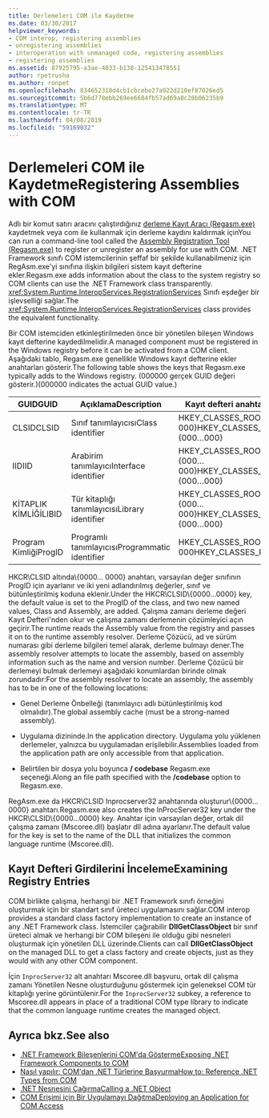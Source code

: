 ```yaml
---
title: Derlemeleri COM ile Kaydetme
ms.date: 03/30/2017
helpviewer_keywords:
- COM interop, registering assemblies
- unregistering assemblies
- interoperation with unmanaged code, registering assemblies
- registering assemblies
ms.assetid: 87925795-a3ae-4833-b138-125413478551
author: rpetrusha
ms.author: ronpet
ms.openlocfilehash: 834652318d4cb1cbcebe27a922d210ef87026ed5
ms.sourcegitcommit: 5b6d778ebb269ee6684fb57ad69a8c28b06235b9
ms.translationtype: MT
ms.contentlocale: tr-TR
ms.lasthandoff: 04/08/2019
ms.locfileid: "59169032"
---
```

# <a name="registering-assemblies-with-com"></a><span data-ttu-id="8b7f8-102">Derlemeleri COM ile Kaydetme</span><span class="sxs-lookup"><span data-stu-id="8b7f8-102">Registering Assemblies with COM</span></span>
<span data-ttu-id="8b7f8-103">Adlı bir komut satırı aracını çalıştırdığınız [derleme Kayıt Aracı (Regasm.exe)](../tools/regasm-exe-assembly-registration-tool.md) kaydetmek veya com ile kullanmak için derleme kaydını kaldırmak için</span><span class="sxs-lookup"><span data-stu-id="8b7f8-103">You can run a command-line tool called the [Assembly Registration Tool (Regasm.exe)](../tools/regasm-exe-assembly-registration-tool.md) to register or unregister an assembly for use with COM.</span></span> <span data-ttu-id="8b7f8-104">.NET Framework sınıfı COM istemcilerinin şeffaf bir şekilde kullanabilmeniz için RegAsm.exe'yi sınıfına ilişkin bilgileri sistem kayıt defterine ekler.</span><span class="sxs-lookup"><span data-stu-id="8b7f8-104">Regasm.exe adds information about the class to the system registry so COM clients can use the .NET Framework class transparently.</span></span> <span data-ttu-id="8b7f8-105"><xref:System.Runtime.InteropServices.RegistrationServices> Sınıfı eşdeğer bir işlevselliği sağlar.</span><span class="sxs-lookup"><span data-stu-id="8b7f8-105">The <xref:System.Runtime.InteropServices.RegistrationServices> class provides the equivalent functionality.</span></span>  
  
 <span data-ttu-id="8b7f8-106">Bir COM istemciden etkinleştirilmeden önce bir yönetilen bileşen Windows kayıt defterine kaydedilmelidir.</span><span class="sxs-lookup"><span data-stu-id="8b7f8-106">A managed component must be registered in the Windows registry before it can be activated from a COM client.</span></span> <span data-ttu-id="8b7f8-107">Aşağıdaki tablo, Regasm.exe genellikle Windows kayıt defterine ekler anahtarları gösterir.</span><span class="sxs-lookup"><span data-stu-id="8b7f8-107">The following table shows the keys that Regasm.exe typically adds to the Windows registry.</span></span> <span data-ttu-id="8b7f8-108">(000000 gerçek GUID değeri gösterir.)</span><span class="sxs-lookup"><span data-stu-id="8b7f8-108">(000000 indicates the actual GUID value.)</span></span>  
  
|<span data-ttu-id="8b7f8-109">GUID</span><span class="sxs-lookup"><span data-stu-id="8b7f8-109">GUID</span></span>|<span data-ttu-id="8b7f8-110">Açıklama</span><span class="sxs-lookup"><span data-stu-id="8b7f8-110">Description</span></span>|<span data-ttu-id="8b7f8-111">Kayıt defteri anahtarı</span><span class="sxs-lookup"><span data-stu-id="8b7f8-111">Registry key</span></span>|  
|----------|-----------------|------------------|  
|<span data-ttu-id="8b7f8-112">CLSID</span><span class="sxs-lookup"><span data-stu-id="8b7f8-112">CLSID</span></span>|<span data-ttu-id="8b7f8-113">Sınıf tanımlayıcısı</span><span class="sxs-lookup"><span data-stu-id="8b7f8-113">Class identifier</span></span>|<span data-ttu-id="8b7f8-114">HKEY_CLASSES_ROOT\CLSID\\{000…000}</span><span class="sxs-lookup"><span data-stu-id="8b7f8-114">HKEY_CLASSES_ROOT\CLSID\\{000…000}</span></span>|  
|<span data-ttu-id="8b7f8-115">IID</span><span class="sxs-lookup"><span data-stu-id="8b7f8-115">IID</span></span>|<span data-ttu-id="8b7f8-116">Arabirim tanımlayıcı</span><span class="sxs-lookup"><span data-stu-id="8b7f8-116">Interface identifier</span></span>|<span data-ttu-id="8b7f8-117">HKEY_CLASSES_ROOT\Interface\\{000…000}</span><span class="sxs-lookup"><span data-stu-id="8b7f8-117">HKEY_CLASSES_ROOT\Interface\\{000…000}</span></span>|  
|<span data-ttu-id="8b7f8-118">KİTAPLIK KİMLİĞİ</span><span class="sxs-lookup"><span data-stu-id="8b7f8-118">LIBID</span></span>|<span data-ttu-id="8b7f8-119">Tür kitaplığı tanımlayıcısı</span><span class="sxs-lookup"><span data-stu-id="8b7f8-119">Library identifier</span></span>|<span data-ttu-id="8b7f8-120">HKEY_CLASSES_ROOT\TypeLib\\{000…000}</span><span class="sxs-lookup"><span data-stu-id="8b7f8-120">HKEY_CLASSES_ROOT\TypeLib\\{000…000}</span></span>|  
|<span data-ttu-id="8b7f8-121">Program Kimliği</span><span class="sxs-lookup"><span data-stu-id="8b7f8-121">ProgID</span></span>|<span data-ttu-id="8b7f8-122">Programlı tanımlayıcısı</span><span class="sxs-lookup"><span data-stu-id="8b7f8-122">Programmatic identifier</span></span>|<span data-ttu-id="8b7f8-123">HKEY_CLASSES_ROOT\000…000</span><span class="sxs-lookup"><span data-stu-id="8b7f8-123">HKEY_CLASSES_ROOT\000…000</span></span>|  
  
 <span data-ttu-id="8b7f8-124">HKCR\CLSID altında\\{0000... 0000} anahtarı, varsayılan değer sınıfının ProgID için ayarlanır ve iki yeni adlandırılmış değerler, sınıf ve bütünleştirilmiş koduna eklenir.</span><span class="sxs-lookup"><span data-stu-id="8b7f8-124">Under the HKCR\CLSID\\{0000…0000} key, the default value is set to the ProgID of the class, and two new named values, Class and Assembly, are added.</span></span> <span data-ttu-id="8b7f8-125">Çalışma zamanı derleme değeri Kayıt Defteri'nden okur ve çalışma zamanı derlemenin çözümleyici açın geçirir.</span><span class="sxs-lookup"><span data-stu-id="8b7f8-125">The runtime reads the Assembly value from the registry and passes it on to the runtime assembly resolver.</span></span> <span data-ttu-id="8b7f8-126">Derleme Çözücü, ad ve sürüm numarası gibi derleme bilgileri temel alarak, derleme bulmayı dener.</span><span class="sxs-lookup"><span data-stu-id="8b7f8-126">The assembly resolver attempts to locate the assembly, based on assembly information such as the name and version number.</span></span> <span data-ttu-id="8b7f8-127">Derleme Çözücü bir derlemeyi bulmak derlemeyi aşağıdaki konumlardan birinde olmak zorundadır:</span><span class="sxs-lookup"><span data-stu-id="8b7f8-127">For the assembly resolver to locate an assembly, the assembly has to be in one of the following locations:</span></span>  
  
-   <span data-ttu-id="8b7f8-128">Genel Derleme Önbelleği (tanımlayıcı adlı bütünleştirilmiş kod olmalıdır).</span><span class="sxs-lookup"><span data-stu-id="8b7f8-128">The global assembly cache (must be a strong-named assembly).</span></span>  
  
-   <span data-ttu-id="8b7f8-129">Uygulama dizininde.</span><span class="sxs-lookup"><span data-stu-id="8b7f8-129">In the application directory.</span></span> <span data-ttu-id="8b7f8-130">Uygulama yolu yüklenen derlemeler, yalnızca bu uygulamadan erişilebilir.</span><span class="sxs-lookup"><span data-stu-id="8b7f8-130">Assemblies loaded from the application path are only accessible from that application.</span></span>  
  
-   <span data-ttu-id="8b7f8-131">Belirtilen bir dosya yolu boyunca **/ codebase** Regasm.exe seçeneği.</span><span class="sxs-lookup"><span data-stu-id="8b7f8-131">Along an file path specified with the **/codebase** option to Regasm.exe.</span></span>  
  
 <span data-ttu-id="8b7f8-132">RegAsm.exe da HKCR\CLSID Inprocserver32 anahtarında oluşturur\\{0000... 0000} anahtarı.</span><span class="sxs-lookup"><span data-stu-id="8b7f8-132">Regasm.exe also creates the InProcServer32 key under the HKCR\CLSID\\{0000…0000} key.</span></span> <span data-ttu-id="8b7f8-133">Anahtar için varsayılan değer, ortak dil çalışma zamanı (Mscoree.dll) başlatır dll adına ayarlanır.</span><span class="sxs-lookup"><span data-stu-id="8b7f8-133">The default value for the key is set to the name of the DLL that initializes the common language runtime (Mscoree.dll).</span></span>  
  
## <a name="examining-registry-entries"></a><span data-ttu-id="8b7f8-134">Kayıt Defteri Girdilerini İnceleme</span><span class="sxs-lookup"><span data-stu-id="8b7f8-134">Examining Registry Entries</span></span>  
 <span data-ttu-id="8b7f8-135">COM birlikte çalışma, herhangi bir .NET Framework sınıfı örneğini oluşturmak için bir standart sınıf üreteci uygulamasını sağlar.</span><span class="sxs-lookup"><span data-stu-id="8b7f8-135">COM interop provides a standard class factory implementation to create an instance of any .NET Framework class.</span></span> <span data-ttu-id="8b7f8-136">İstemciler çağırabilir **DllGetClassObject** bir sınıf üreteci almak ve herhangi bir COM bileşeni ile olduğu gibi nesneleri oluşturmak için yönetilen DLL üzerinde.</span><span class="sxs-lookup"><span data-stu-id="8b7f8-136">Clients can call **DllGetClassObject** on the managed DLL to get a class factory and create objects, just as they would with any other COM component.</span></span>  
  
 <span data-ttu-id="8b7f8-137">İçin `InprocServer32` alt anahtarı Mscoree.dll başvuru, ortak dil çalışma zamanı Yönetilen Nesne oluşturduğunu göstermek için geleneksel COM tür kitaplığı yerine görüntülenir.</span><span class="sxs-lookup"><span data-stu-id="8b7f8-137">For the `InprocServer32` subkey, a reference to Mscoree.dll appears in place of a traditional COM type library to indicate that the common language runtime creates the managed object.</span></span>  
  
## <a name="see-also"></a><span data-ttu-id="8b7f8-138">Ayrıca bkz.</span><span class="sxs-lookup"><span data-stu-id="8b7f8-138">See also</span></span>

- [<span data-ttu-id="8b7f8-139">.NET Framework Bileşenlerini COM'da Gösterme</span><span class="sxs-lookup"><span data-stu-id="8b7f8-139">Exposing .NET Framework Components to COM</span></span>](exposing-dotnet-components-to-com.md)
- [<span data-ttu-id="8b7f8-140">Nasıl yapılır: COM'dan .NET Türlerine Başvurma</span><span class="sxs-lookup"><span data-stu-id="8b7f8-140">How to: Reference .NET Types from COM</span></span>](how-to-reference-net-types-from-com.md)
- [<span data-ttu-id="8b7f8-141">.NET Nesnesini Çağırma</span><span class="sxs-lookup"><span data-stu-id="8b7f8-141">Calling a .NET Object</span></span>](https://docs.microsoft.com/previous-versions/dotnet/netframework-4.0/8hw8h46b(v=vs.100))
- [<span data-ttu-id="8b7f8-142">COM Erişimi için Bir Uygulamayı Dağıtma</span><span class="sxs-lookup"><span data-stu-id="8b7f8-142">Deploying an Application for COM Access</span></span>](https://docs.microsoft.com/previous-versions/dotnet/netframework-4.0/c2850st8(v=vs.100))
